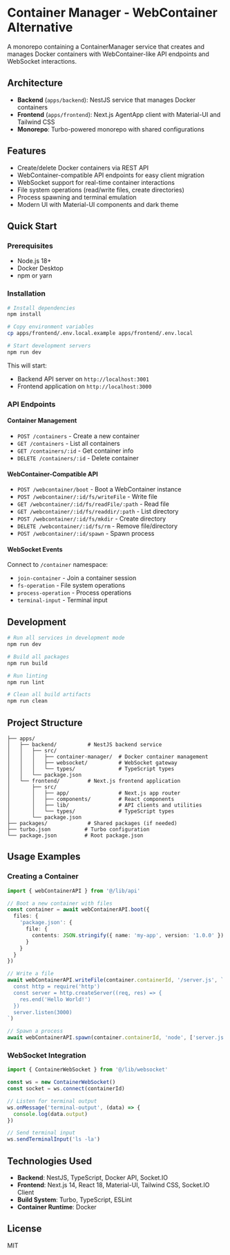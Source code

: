 # Container Manager - WebContainer Alternative

A monorepo containing a ContainerManager service that creates and manages Docker containers with WebContainer-like API endpoints and WebSocket interactions.

## Architecture

- **Backend** (`apps/backend`): NestJS service that manages Docker containers
- **Frontend** (`apps/frontend`): Next.js AgentApp client with Material-UI and Tailwind CSS
- **Monorepo**: Turbo-powered monorepo with shared configurations

## Features

- Create/delete Docker containers via REST API
- WebContainer-compatible API endpoints for easy client migration
- WebSocket support for real-time container interactions
- File system operations (read/write files, create directories)
- Process spawning and terminal emulation
- Modern UI with Material-UI components and dark theme

## Quick Start

### Prerequisites

- Node.js 18+
- Docker Desktop
- npm or yarn

### Installation

```bash
# Install dependencies
npm install

# Copy environment variables
cp apps/frontend/.env.local.example apps/frontend/.env.local

# Start development servers
npm run dev
```

This will start:
- Backend API server on `http://localhost:3001`
- Frontend application on `http://localhost:3000`

### API Endpoints

#### Container Management
- `POST /containers` - Create a new container
- `GET /containers` - List all containers
- `GET /containers/:id` - Get container info
- `DELETE /containers/:id` - Delete container

#### WebContainer-Compatible API
- `POST /webcontainer/boot` - Boot a WebContainer instance
- `POST /webcontainer/:id/fs/writeFile` - Write file
- `GET /webcontainer/:id/fs/readFile/:path` - Read file
- `GET /webcontainer/:id/fs/readdir/:path` - List directory
- `POST /webcontainer/:id/fs/mkdir` - Create directory
- `DELETE /webcontainer/:id/fs/rm` - Remove file/directory
- `POST /webcontainer/:id/spawn` - Spawn process

#### WebSocket Events
Connect to `/container` namespace:
- `join-container` - Join a container session
- `fs-operation` - File system operations
- `process-operation` - Process operations
- `terminal-input` - Terminal input

## Development

```bash
# Run all services in development mode
npm run dev

# Build all packages
npm run build

# Run linting
npm run lint

# Clean all build artifacts
npm run clean
```

## Project Structure

```
├── apps/
│   ├── backend/          # NestJS backend service
│   │   ├── src/
│   │   │   ├── container-manager/  # Docker container management
│   │   │   ├── websocket/          # WebSocket gateway
│   │   │   └── types/              # TypeScript types
│   │   └── package.json
│   └── frontend/         # Next.js frontend application
│       ├── src/
│       │   ├── app/                # Next.js app router
│       │   ├── components/         # React components
│       │   ├── lib/                # API clients and utilities
│       │   └── types/              # TypeScript types
│       └── package.json
├── packages/             # Shared packages (if needed)
├── turbo.json           # Turbo configuration
└── package.json         # Root package.json
```

## Usage Examples

### Creating a Container

```typescript
import { webContainerAPI } from '@/lib/api'

// Boot a new container with files
const container = await webContainerAPI.boot({
  files: {
    'package.json': {
      file: {
        contents: JSON.stringify({ name: 'my-app', version: '1.0.0' })
      }
    }
  }
})

// Write a file
await webContainerAPI.writeFile(container.containerId, '/server.js', `
  const http = require('http')
  const server = http.createServer((req, res) => {
    res.end('Hello World!')
  })
  server.listen(3000)
`)

// Spawn a process
await webContainerAPI.spawn(container.containerId, 'node', ['server.js'])
```

### WebSocket Integration

```typescript
import { ContainerWebSocket } from '@/lib/websocket'

const ws = new ContainerWebSocket()
const socket = ws.connect(containerId)

// Listen for terminal output
ws.onMessage('terminal-output', (data) => {
  console.log(data.output)
})

// Send terminal input
ws.sendTerminalInput('ls -la')
```

## Technologies Used

- **Backend**: NestJS, TypeScript, Docker API, Socket.IO
- **Frontend**: Next.js 14, React 18, Material-UI, Tailwind CSS, Socket.IO Client
- **Build System**: Turbo, TypeScript, ESLint
- **Container Runtime**: Docker

## License

MIT